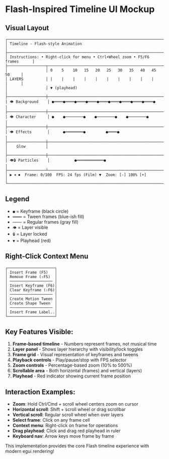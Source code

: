 # Flash-Inspired Timeline UI Mockup

## Visual Layout

```
┌─────────────────────────────────────────────────────────────────────────────┐
│ Timeline - Flash-style Animation                                            │
├─────────────────────────────────────────────────────────────────────────────┤
│ Instructions: • Right-click for menu • Ctrl+Wheel zoom • F5/F6 frames      │
├─────────────────┬───────────────────────────────────────────────────────────┤
│                 │ 0    5    10   15   20   25   30   35   40   45   50     │
│ LAYERS          │ |    |    |    |    |    |    |    |    |    |    |      │
│                 │ ▼ (playhead)                                              │
├─────────────────┼───────────────────────────────────────────────────────────┤
│ 👁️ Background    │ ●════●════●════●════●════●════●════●════●════●         │
├─────────────────┼───────────────────────────────────────────────────────────┤
│ 👁️ Character     │ ●    ●────────●    ●────────●    ●────────●            │
├─────────────────┼───────────────────────────────────────────────────────────┤
│ 👁️ Effects       │      ●════════●         ●════●                          │
├─────────────────┼───────────────────────────────────────────────────────────┤
│    Glow         │                                                           │
├─────────────────┼───────────────────────────────────────────────────────────┤
│ 👁️🔒 Particles    │           ●════════════●                                │
├─────────────────┴───────────────────────────────────────────────────────────┤
│ ▶ ⏸ ⏹  Frame: 0/100  FPS: 24 fps (Film) ▼  Zoom: [-] 100% [+]           │
└─────────────────────────────────────────────────────────────────────────────┘
```

## Legend
- `●` = Keyframe (black circle)
- `════` = Tween frames (blue-ish fill)
- `────` = Regular frames (gray fill)
- `👁️` = Layer visible
- `🔒` = Layer locked
- `▼` = Playhead (red)

## Right-Click Context Menu
```
┌─────────────────────┐
│ Insert Frame (F5)   │
│ Remove Frame (⇧F5)  │
│ ─────────────────── │
│ Insert Keyframe (F6)│
│ Clear Keyframe (⇧F6)│
│ ─────────────────── │
│ Create Motion Tween │
│ Create Shape Tween  │
│ ─────────────────── │
│ Insert Frame Label..│
└─────────────────────┘
```

## Key Features Visible:
1. **Frame-based timeline** - Numbers represent frames, not musical time
2. **Layer panel** - Shows layer hierarchy with visibility/lock toggles
3. **Frame grid** - Visual representation of keyframes and tweens
4. **Playback controls** - Play/pause/stop with FPS selector
5. **Zoom controls** - Percentage-based zoom (10% to 500%)
6. **Scrollable area** - Both horizontal (frames) and vertical (layers)
7. **Playhead** - Red indicator showing current frame position

## Interaction Examples:
- **Zoom**: Hold Ctrl/Cmd + scroll wheel centers zoom on cursor
- **Horizontal scroll**: Shift + scroll wheel or drag scrollbar
- **Vertical scroll**: Regular scroll wheel when over layers
- **Select frame**: Click on any frame cell
- **Context menu**: Right-click on frame for operations
- **Drag playhead**: Click and drag red playhead in ruler
- **Keyboard nav**: Arrow keys move frame by frame

This implementation provides the core Flash timeline experience with modern egui rendering!